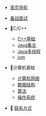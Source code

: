 
* [首页导航](./HOME_PAGE.md)

* [备战面试](./docs/Knowledge/面试经验/a-1备战面试.md)

* 📝C/C++
  
  * [C++基础](./docs/Knowledge/C++/b-1C++基础.md)
  * [Java集合](./docs/Knowledge/C++/b-2Java集合.md)
  * [Java多线程](./docs/Knowledge/C++/b-3Java多线程.md)
  * [jvm](./docs/Knowledge/C++/b-4jvm.md)

* 📝计算机基础

  * [计算机网络](./docs/Knowledge/计算机网络/c-1计算机网络.md)
  * [数据结构](./docs/Knowledge/数据结构/c-2数据结构.md)
  * [算法](./docs/Knowledge/算法/c-3算法.md)
  * [操作系统](./docs/Knowledge/操作系统/c-4操作系统.md)

* 🐝 [联系方式](./docs/Knowledge/面试经验/a-1备战面试.md)



  

